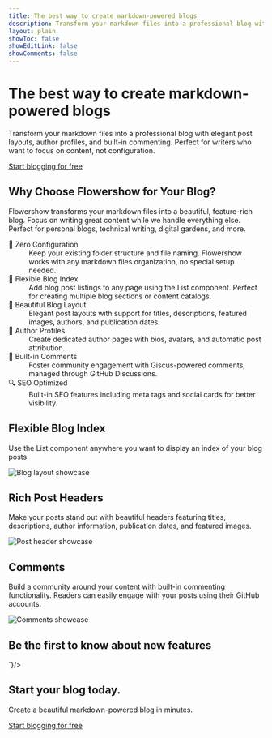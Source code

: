 ```yaml
---
title: The best way to create markdown-powered blogs
description: Transform your markdown files into a professional blog with elegant post layouts, author profiles, and built-in commenting. Perfect for writers who want to focus on content, not configuration.
layout: plain
showToc: false
showEditLink: false
showComments: false
---
```


<div className="bg-white py-12 sm:py-24">
  <div className="mx-auto max-w-7xl px-6 lg:px-8">
    <div className="mx-auto max-w-3xl text-center">
      <h1 className="text-balance text-5xl font-semibold tracking-tight text-gray-900 sm:text-6xl">The best way to create markdown-powered <span className="bg-clip-text text-transparent bg-gradient-to-r from-amber-500 to-yellow-500  ">blogs</span></h1>
      <p className="mt-8 text-pretty text-lg font-medium text-gray-500 sm:text-xl/8">Transform your markdown files into a professional blog with elegant post layouts, author profiles, and built-in commenting. Perfect for writers who want to focus on content, not configuration.</p>
      <div className="mt-10 flex items-center justify-center gap-x-6">
        <a
          href="https://cloud.flowershow.app/"
          className="rounded-md bg-orange-400 px-3.5 py-2.5 text-sm font-semibold text-white shadow hover:bg-orange-300"
        >Start blogging for free</a>
      </div>
    </div>
  </div>
</div>

<div className="bg-white py-8 sm:py-12">
  <div className="mx-auto max-w-7xl px-6 lg:px-8">
    <div className="mx-auto max-w-3xl lg:text-center">
      <h2 className="mt-2 text-pretty text-4xl font-semibold tracking-tight text-gray-900 sm:text-5xl lg:text-balance">Why Choose Flowershow for Your Blog?</h2>
      <p className="mt-6 text-lg/8 text-gray-600">Flowershow transforms your markdown files into a beautiful, feature-rich blog. Focus on writing great content while we handle everything else. Perfect for personal blogs, technical writing, digital gardens, and more.</p>
    </div>
    <div className="mx-auto mt-16 max-w-3xl sm:mt-20 lg:mt-24 lg:max-w-5xl">
      <dl className="grid grid-cols-1 gap-x-8 gap-y-10 sm:grid-cols-2 lg:grid-cols-3 lg:gap-y-16">
        <div>
          <dt className="font-semibold text-gray-900">
            📝 Zero Configuration
          </dt>
          <dd className="mt-2 text-gray-600">
            Keep your existing folder structure and file naming. Flowershow works with any markdown files organization, no special setup needed.
          </dd>
        </div>
        <div>
          <dt className="font-semibold text-gray-900">
            📑 Flexible Blog Index
          </dt>
          <dd className="mt-2 text-gray-600">
            Add blog post listings to any page using the List component. Perfect for creating multiple blog sections or content catalogs.
          </dd>
        </div>
        <div>
          <dt className="font-semibold text-gray-900">
            🎨 Beautiful Blog Layout
          </dt>
          <dd className="mt-2 text-gray-600">
            Elegant post layouts with support for titles, descriptions, featured images, authors, and publication dates.
          </dd>
        </div>
        <div>
          <dt className="font-semibold text-gray-900">
            👥 Author Profiles
          </dt>
          <dd className="mt-2 text-gray-600">
            Create dedicated author pages with bios, avatars, and automatic post attribution.
          </dd>
        </div>
        <div>
          <dt className="font-semibold text-gray-900">
            💬 Built-in Comments
          </dt>
          <dd className="mt-2 text-gray-600">
            Foster community engagement with Giscus-powered comments, managed through GitHub Discussions.
          </dd>
        </div>
        <div>
          <dt className="font-semibold text-gray-900">
            🔍 SEO Optimized
          </dt>
          <dd className="mt-2 text-gray-600">
            Built-in SEO features including meta tags and social cards for better visibility.
          </dd>
        </div>
      </dl>
    </div>
  </div>
</div>

<div className="overflow-hidden bg-white py-8 sm:py-12">
  <div className="mx-auto max-w-7xl px-6 lg:px-8">
    <div className="mx-auto grid max-w-2xl grid-cols-1 gap-x-8 gap-y-16 sm:gap-y-20 lg:mx-0 lg:max-w-none lg:grid-cols-2">
      <div className="lg:pr-8 lg:pt-4">
        <div className="lg:max-w-lg">
          <h2 className="mt-2 text-pretty text-4xl font-semibold tracking-tight text-gray-900 sm:text-5xl">Flexible Blog Index</h2>
          <p className="mt-6 text-lg/8 text-gray-600">Use the List component anywhere you want to display an index of your blog posts.</p>
        </div>
      </div>
      <img
        alt="Blog layout showcase"
        src="/_r/-/assets/blog-index.png"
        width={2432}
        height={1442}
        className="w-[48rem] max-w-none rounded-xl shadow-xl ring-1 ring-gray-400/10 sm:w-[57rem] md:-ml-4 lg:-ml-0"
      />
    </div>
  </div>
</div>

<div className="overflow-hidden bg-white py-8 sm:py-12">
  <div className="mx-auto max-w-7xl px-6 lg:px-8">
    <div className="mx-auto grid max-w-2xl grid-cols-1 gap-x-8 gap-y-16 sm:gap-y-20 lg:mx-0 lg:max-w-none lg:grid-cols-2">
      <div className="lg:ml-auto lg:pl-4 lg:pt-4">
        <div className="lg:max-w-lg">
          <h2 className="mt-2 text-pretty text-4xl font-semibold tracking-tight text-gray-900 sm:text-5xl">Rich Post Headers</h2>
          <p className="mt-6 text-lg/8 text-gray-600">Make your posts stand out with beautiful headers featuring titles, descriptions, author information, publication dates, and featured images.</p>
        </div>
      </div>
      <div className="flex items-start justify-end lg:order-first">
        <img
          alt="Post header showcase"
          src="/_r/-/assets/blog-header.png"
          width={2432}
          height={1442}
          className="w-[48rem] max-w-none rounded-xl shadow-xl ring-1 ring-gray-400/10 sm:w-[57rem]"
        />
      </div>
    </div>
  </div>
</div>

<div className="overflow-hidden bg-white py-8 sm:py-12">
  <div className="mx-auto max-w-7xl px-6 lg:px-8">
    <div className="mx-auto grid max-w-2xl grid-cols-1 gap-x-8 gap-y-16 sm:gap-y-20 lg:mx-0 lg:max-w-none lg:grid-cols-2">
      <div className="lg:pr-8 lg:pt-4">
        <div className="lg:max-w-lg">
          <h2 className="mt-2 text-pretty text-4xl font-semibold tracking-tight text-gray-900 sm:text-5xl">Comments</h2>
          <p className="mt-6 text-lg/8 text-gray-600">Build a community around your content with built-in commenting functionality. Readers can easily engage with your posts using their GitHub accounts.</p>
        </div>
      </div>
      <img
        alt="Comments showcase"
        src="/_r/-/assets/comments.png"
        width={2432}
        height={1442}
        className="w-[48rem] max-w-none rounded-xl shadow-xl ring-1 ring-gray-400/10 sm:w-[57rem] md:-ml-4 lg:-ml-0"
      />
    </div>
  </div>
</div>

<div className="py-12 sm:py-24 my-12">
  <div className="mx-auto max-w-7xl px-6 lg:px-8">
      <h2 className="mb-4 text-pretty text-balance text-4xl font-semibold tracking-tight text-gray-900 sm:mb-6 sm:text-5xl">Be the first to know about new features</h2>
      <CustomHtml html={`<iframe data-tally-src="https://tally.so/embed/mYy8k6?alignLeft=1&hideTitle=1&transparentBackground=1&dynamicHeight=1" width="100%" height="157" frameBorder="0" marginHeight="0" marginWidth="0" title="Want product news and updates? Sign up for our newsletter."></iframe><script async src="https://tally.so/widgets/embed.js"></script>`}/>
  </div>
</div>

<div className="bg-slate-900 mt-16 sm:mt-20 md:mt-24">
  <div className="px-6 py-24 sm:px-6 sm:py-32 lg:px-8">
    <div className="mx-auto max-w-2xl text-center">
      <h2 className="text-balance text-4xl font-semibold tracking-tight text-white sm:text-5xl">Start your blog today.</h2>
      <p className="mx-auto mt-6 max-w-xl text-pretty text-lg/8 text-slate-100">Create a beautiful markdown-powered blog in minutes.</p>
      <div className="mt-10 flex items-center justify-center gap-x-6">
        <a
          href="https://cloud.flowershow.app/"
          className="rounded-md bg-white px-3.5 py-2.5 text-sm font-semibold text-slate-900 shadow hover:bg-primary-faint"
        >Start blogging for free</a>
      </div>
    </div>
  </div>
</div>
